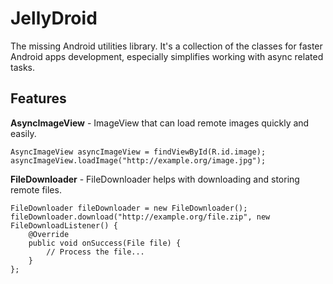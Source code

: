 JellyDroid
==========

The missing Android utilities library. It's a collection of the classes for faster Android apps development, especially simplifies working with async related tasks.

Features
--------
**AsyncImageView** - ImageView that can load remote images quickly and easily.

    AsyncImageView asyncImageView = findViewById(R.id.image);
    asyncImageView.loadImage("http://example.org/image.jpg");


**FileDownloader** - FileDownloader helps with downloading and storing remote files.

    FileDownloader fileDownloader = new FileDownloader();
    fileDownloader.download("http://example.org/file.zip", new FileDownloadListener() {
        @Override
        public void onSuccess(File file) {
            // Process the file...
        }
    };